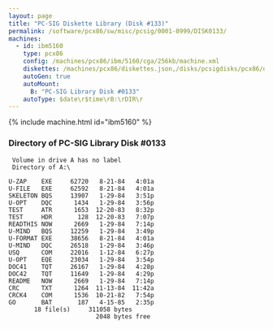 ```yaml
---
layout: page
title: "PC-SIG Diskette Library (Disk #133)"
permalink: /software/pcx86/sw/misc/pcsig/0001-0999/DISK0133/
machines:
  - id: ibm5160
    type: pcx86
    config: /machines/pcx86/ibm/5160/cga/256kb/machine.xml
    diskettes: /machines/pcx86/diskettes.json,/disks/pcsigdisks/pcx86/diskettes.json
    autoGen: true
    autoMount:
      B: "PC-SIG Library Disk #0133"
    autoType: $date\r$time\rB:\rDIR\r
---
```


{% include machine.html id="ibm5160" %}

### Directory of PC-SIG Library Disk #0133

     Volume in drive A has no label
     Directory of A:\

    U-ZAP    EXE     62720   8-21-84   4:01a
    U-FILE   EXE     62592   8-21-84   4:01a
    SKELETON BQS     13907   1-29-84   3:51p
    U-OPT    DQC      1434   1-29-84   3:56p
    TEST     ATR      1653  12-20-83   8:32p
    TEST     HDR       128  12-20-83   7:07p
    READTHIS NOW      2669   1-29-84   7:14p
    U-MIND   BQS     12259   1-29-84   3:49p
    U-FORMAT EXE     38656   8-21-84   4:01a
    U-MIND   DQC     26518   1-29-84   3:46p
    USQ      COM     22016   1-12-84   6:27p
    U-OPT    EQE     23034   1-29-84   3:54p
    DOC41    TQT     26167   1-29-84   4:28p
    DOC42    TQT     11649   1-29-84   4:29p
    README   NOW      2669   1-29-84   7:14p
    CRC      TXT      1264  11-13-84  11:42a
    CRCK4    COM      1536  10-21-82   7:54p
    GO       BAT       187   4-15-85   2:35p
           18 file(s)     311058 bytes
                            2048 bytes free
